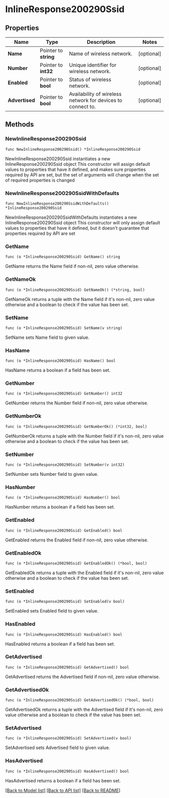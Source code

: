 # InlineResponse200290Ssid

## Properties

Name | Type | Description | Notes
------------ | ------------- | ------------- | -------------
**Name** | Pointer to **string** | Name of wireless network. | [optional] 
**Number** | Pointer to **int32** | Unique identifier for wireless network. | [optional] 
**Enabled** | Pointer to **bool** | Status of wireless network. | [optional] 
**Advertised** | Pointer to **bool** | Availability of wireless network for devices to connect to. | [optional] 

## Methods

### NewInlineResponse200290Ssid

`func NewInlineResponse200290Ssid() *InlineResponse200290Ssid`

NewInlineResponse200290Ssid instantiates a new InlineResponse200290Ssid object
This constructor will assign default values to properties that have it defined,
and makes sure properties required by API are set, but the set of arguments
will change when the set of required properties is changed

### NewInlineResponse200290SsidWithDefaults

`func NewInlineResponse200290SsidWithDefaults() *InlineResponse200290Ssid`

NewInlineResponse200290SsidWithDefaults instantiates a new InlineResponse200290Ssid object
This constructor will only assign default values to properties that have it defined,
but it doesn't guarantee that properties required by API are set

### GetName

`func (o *InlineResponse200290Ssid) GetName() string`

GetName returns the Name field if non-nil, zero value otherwise.

### GetNameOk

`func (o *InlineResponse200290Ssid) GetNameOk() (*string, bool)`

GetNameOk returns a tuple with the Name field if it's non-nil, zero value otherwise
and a boolean to check if the value has been set.

### SetName

`func (o *InlineResponse200290Ssid) SetName(v string)`

SetName sets Name field to given value.

### HasName

`func (o *InlineResponse200290Ssid) HasName() bool`

HasName returns a boolean if a field has been set.

### GetNumber

`func (o *InlineResponse200290Ssid) GetNumber() int32`

GetNumber returns the Number field if non-nil, zero value otherwise.

### GetNumberOk

`func (o *InlineResponse200290Ssid) GetNumberOk() (*int32, bool)`

GetNumberOk returns a tuple with the Number field if it's non-nil, zero value otherwise
and a boolean to check if the value has been set.

### SetNumber

`func (o *InlineResponse200290Ssid) SetNumber(v int32)`

SetNumber sets Number field to given value.

### HasNumber

`func (o *InlineResponse200290Ssid) HasNumber() bool`

HasNumber returns a boolean if a field has been set.

### GetEnabled

`func (o *InlineResponse200290Ssid) GetEnabled() bool`

GetEnabled returns the Enabled field if non-nil, zero value otherwise.

### GetEnabledOk

`func (o *InlineResponse200290Ssid) GetEnabledOk() (*bool, bool)`

GetEnabledOk returns a tuple with the Enabled field if it's non-nil, zero value otherwise
and a boolean to check if the value has been set.

### SetEnabled

`func (o *InlineResponse200290Ssid) SetEnabled(v bool)`

SetEnabled sets Enabled field to given value.

### HasEnabled

`func (o *InlineResponse200290Ssid) HasEnabled() bool`

HasEnabled returns a boolean if a field has been set.

### GetAdvertised

`func (o *InlineResponse200290Ssid) GetAdvertised() bool`

GetAdvertised returns the Advertised field if non-nil, zero value otherwise.

### GetAdvertisedOk

`func (o *InlineResponse200290Ssid) GetAdvertisedOk() (*bool, bool)`

GetAdvertisedOk returns a tuple with the Advertised field if it's non-nil, zero value otherwise
and a boolean to check if the value has been set.

### SetAdvertised

`func (o *InlineResponse200290Ssid) SetAdvertised(v bool)`

SetAdvertised sets Advertised field to given value.

### HasAdvertised

`func (o *InlineResponse200290Ssid) HasAdvertised() bool`

HasAdvertised returns a boolean if a field has been set.


[[Back to Model list]](../README.md#documentation-for-models) [[Back to API list]](../README.md#documentation-for-api-endpoints) [[Back to README]](../README.md)


